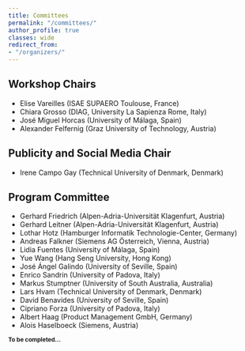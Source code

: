 ```yaml
---
title: Committees
permalink: "/committees/"
author_profile: true
classes: wide
redirect_from:
- "/organizers/"
---
```


## Workshop Chairs
* Elise Vareilles (ISAE SUPAERO Toulouse, France)
* Chiara Grosso (DIAG, University La Sapienza Rome, Italy)
* José Miguel Horcas (University of Málaga, Spain)
* Alexander Felfernig (Graz University of Technology, Austria)
  
## Publicity and Social Media Chair
* Irene Campo Gay (Technical University of Denmark, Denmark)

## Program Committee
* Gerhard Friedrich (Alpen-Adria-Universität Klagenfurt, Austria)
* Gerhard Leitner (Alpen-Adria-Universität Klagenfurt, Austria)
* Lothar Hotz (Hamburger Informatik Technologie-Center, Germany)
* Andreas Falkner (Siemens AG Österreich, Vienna, Austria)
* Lidia Fuentes (University of Málaga, Spain)
* Yue Wang (Hang Seng University, Hong Kong)
* José Ángel Galindo (University of Seville, Spain)
* Enrico Sandrin (University of Padova, Italy)
* Markus Stumptner (University of South Australia, Australia)
* Lars Hvam (Technical University of Denmark, Denmark)
* David Benavides (University of Seville, Spain)
* Cipriano Forza (University of Padova, Italy)
* Albert Haag (Product Management GmbH, Germany)
* Alois Haselboeck (Siemens, Austria)

<sub>**To be completed...**</sub>

<!-- * 
* Ángel Jesús Varela Vaca, University of Seville, Spain
* Abdourahim Sylla, Université Grenoble Alpes, France
* Sara Shafiee, Technical University of Denmark, Denmark
* Tomas Axling, Tacton, Sweden
* Tomi Mänistö, University of Helsinki, Finland
* Jean-Guillaume Fages, Cosling, France
* Mónica Pinto, University of Málaga, Spain
* Inmaculada Ayala, University of Málaga, Spain 
* Franz Wotawa (Graz University of Technology, Austria)
* Richard Comploi-Taupe (Siemens AG Österreich, Vienna, Austria)

Declined invitations:
* Thorsten Krebs, Encoway, Germany

-->
